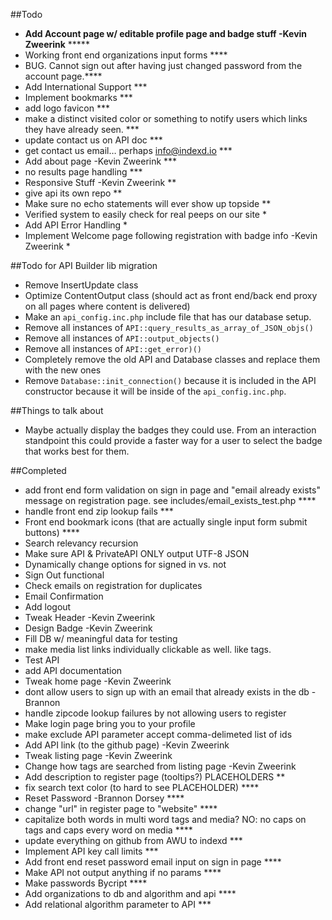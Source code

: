##Todo
- __Add Account page w/ editable profile page and badge stuff -Kevin Zweerink__ *****
- Working front end organizations input forms ****
- BUG. Cannot sign out after having just changed password from the account page.****
- Add International Support ***
- Implement bookmarks ***
- add logo favicon ***
- make a distinct visited color or something to notify users which links they have already seen. ***
- update contact us on API doc ***
- get contact us email… perhaps info@indexd.io ***
- Add about page -Kevin Zweerink ***
- no results page handling ***
- Responsive Stuff -Kevin Zweerink **
- give api its own repo **
- Make sure no echo statements will ever show up topside **
- Verified system to easily check for real peeps on our site *
- Add API Error Handling *
- Implement Welcome page following registration with badge info -Kevin Zweerink *


##Todo for API Builder lib migration
- Remove InsertUpdate class
- Optimize ContentOutput class (should act as front end/back end proxy on all pages where content is delivered)
- Make an `api_config.inc.php` include file that has our database setup.
- Remove all instances of `API::query_results_as_array_of_JSON_objs()`
- Remove all instances of `API::output_objects()`
- Remove all instances of `API::get_error)()`
- Completely remove the old API and Database classes and replace them with the new ones
- Remove `Database::init_connection()` because it is included in the API constructor because it will be inside of the `api_config.inc.php`.

##Things to talk about
- Maybe actually display the badges they could use. From an interaction standpoint this could provide a faster way for a user to select the badge that works best for them. 


##Completed

- add front end form validation on sign in page and "email already exists" message on registration page. see includes/email_exists_test.php **** 
- handle front end zip lookup fails ***
- Front end bookmark icons (that are actually single input form submit buttons) ****
- Search relevancy recursion
- Make sure API & PrivateAPI ONLY output UTF-8 JSON
- Dynamically change options for signed in vs. not
- Sign Out functional
- Check emails on registration for duplicates
- Email Confirmation
- Add logout
- Tweak Header -Kevin Zweerink
- Design Badge -Kevin Zweerink
- Fill DB w/ meaningful data for testing
- make media list links individually clickable as well. like tags.
- Test API
- add API documentation
- Tweak home page -Kevin Zweerink
- dont allow users to sign up with an email that already exists in the db -Brannon
- handle zipcode lookup failures by not allowing users to register
- Make login page bring you to your profile
- make exclude API parameter accept comma-delimeted list of ids
- Add API link (to the github page)  -Kevin Zweerink 
- Tweak listing page -Kevin Zweerink
- Change how tags are searched from listing page -Kevin Zweerink
- Add description to register page (tooltips?) PLACEHOLDERS **
- fix search text color (to hard to see PLACEHOLDER) ****
- Reset Password -Brannon Dorsey ****
- change "url" in register page to "website" ****
- capitalize both words in multi word tags and media?
NO: no caps on tags and caps every word on media ****
- update everything on github from AWU to indexd ***
- Implement API key call limits ***
- Add front end reset password email input on sign in page ****
- Make API not output anything if no params ****
- Make passwords Bycript ****
- Add organizations to db and algorithm and api ****
- Add relational algorithm parameter to API ***
